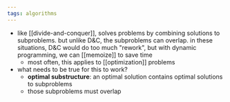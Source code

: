 ```yaml
---
tags: algorithms
---
```


- like [[divide-and-conquer]], solves problems by combining solutions to subproblems. but unlike D&C, the subproblems can overlap. in these situations, D&C would do too much "rework", but with dynamic programming, we can [[memoize]] to save time
	- most often, this applies to [[optimization]] problems
- what needs to be true for this to work?
	- **optimal substructure**: an optimal solution contains optimal solutions to subproblems
	- those subproblems must overlap